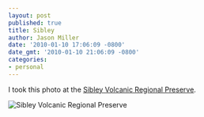```yaml
---
layout: post
published: true
title: Sibley
author: Jason Miller
date: '2010-01-10 17:06:09 -0800'
date_gmt: '2010-01-10 21:06:09 -0800'
categories:
- personal
---
```


I took this photo at the [Sibley Volcanic Regional Preserve][].

[Sibley Volcanic Regional Preserve]: http://www.ebparks.org/parks/sibley

![Sibley Volcanic Regional Preserve]({{site.assets.url_prefix}}/images/posts/sibley-volcanic-preserve.jpg "Sibley Volcanic Regional Preserve")
